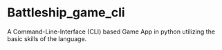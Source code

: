 # Battleship_game_cli
A Command-Line-Interface (CLI) based Game App in python utilizing the basic skills of the language.
